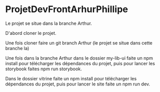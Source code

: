 # ProjetDevFrontArhurPhillipe

Le projet se situe dans la branche Arthur.

D'abord cloner le projet.

Une fois cloner faire un git branch Arthur (le projet se situe dans cette branche la)

Une fois dans la branche Arthur dans le dossier my-lib-ui faite un npm install pour télécharger les dépendances du projet, puis pour lancer les storybook faites npm run storybook.

Dans le dossier vitrine faite un npm install pour télécharger les dépendances du projet, puis pour lancer le site faite un npm run dev.
